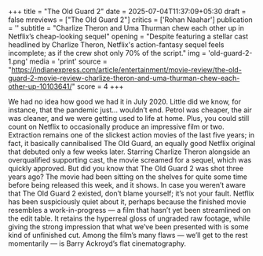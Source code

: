 +++
title = "The Old Guard 2"
date = 2025-07-04T11:37:09+05:30
draft = false
mreviews = ["The Old Guard 2"]
critics = ['Rohan Naahar']
publication = ''
subtitle = "Charlize Theron and Uma Thurman chew each other up in Netflix’s cheap-looking sequel"
opening = "Despite featuring a stellar cast headlined by Charlize Theron, Netflix's action-fantasy sequel feels incomplete; as if the crew shot only 70% of the script."
img = 'old-guard-2-1.png'
media = 'print'
source = "https://indianexpress.com/article/entertainment/movie-review/the-old-guard-2-movie-review-charlize-theron-and-uma-thurman-chew-each-other-up-10103641/"
score = 4
+++

We had no idea how good we had it in July 2020. Little did we know, for instance, that the pandemic just… wouldn’t end. Petrol was cheaper, the air was cleaner, and we were getting used to life at home. Plus, you could still count on Netflix to occasionally produce an impressive film or two. Extraction remains one of the slickest action movies of the last five years; in fact, it basically cannibalised The Old Guard, an equally good Netflix original that debuted only a few weeks later. Starring Charlize Theron alongside an overqualified supporting cast, the movie screamed for a sequel, which was quickly approved. But did you know that The Old Guard 2 was shot three years ago? The movie had been sitting on the shelves for quite some time before being released this week, and it shows. In case you weren’t aware that The Old Guard 2 existed, don’t blame yourself; it’s not your fault. Netflix has been suspiciously quiet about it, perhaps because the finished movie resembles a work-in-progress — a film that hasn’t yet been streamlined on the edit table. It retains the hyperreal gloss of ungraded raw footage, while giving the strong impression that what we’ve been presented with is some kind of unfinished cut. Among the film’s many flaws — we’ll get to the rest momentarily — is Barry Ackroyd’s flat cinematography.
